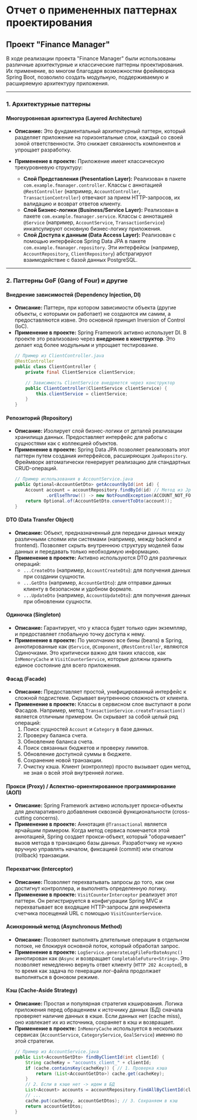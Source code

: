 # Отчет о примененных паттернах проектирования
## Проект "Finance Manager"

В ходе реализации проекта "Finance Manager" были использованы различные архитектурные и классические паттерны проектирования. Их применение, во многом благодаря возможностям фреймворка Spring Boot, позволило создать модульную, поддерживаемую и расширяемую архитектуру приложения.

---

### 1. Архитектурные паттерны

#### Многоуровневая архитектура (Layered Architecture)

*   **Описание:** Это фундаментальный архитектурный паттерн, который разделяет приложение на горизонтальные слои, каждый со своей зоной ответственности. Это снижает связанность компонентов и упрощает разработку.

*   **Применение в проекте:** Приложение имеет классическую трехуровневую структуру:
    *   **Слой Представления (Presentation Layer):** Реализован в пакете `com.example.fmanager.controller`. Классы с аннотацией `@RestController` (например, `AccountController`, `TransactionController`) отвечают за прием HTTP-запросов, их валидацию и возврат ответов клиенту.
    *   **Слой Бизнес-логики (Business/Service Layer):** Реализован в пакете `com.example.fmanager.service`. Классы с аннотацией `@Service` (например, `AccountService`, `TransactionService`) инкапсулируют основную бизнес-логику приложения.
    *   **Слой Доступа к данным (Data Access Layer):** Реализован с помощью интерфейсов Spring Data JPA в пакете `com.example.fmanager.repository`. Эти интерфейсы (например, `AccountRepository`, `ClientRepository`) абстрагируют взаимодействие с базой данных PostgreSQL.

---

### 2. Паттерны GoF (Gang of Four) и другие

#### Внедрение зависимостей (Dependency Injection, DI)

*   **Описание:** Паттерн, при котором зависимости объекта (другие объекты, с которыми он работает) не создаются им самим, а предоставляются извне. Это основной принцип Inversion of Control (IoC).
*   **Применение в проекте:** Spring Framework активно использует DI. В проекте это реализовано через **внедрение в конструктор**. Это делает код более модульным и упрощает тестирование.
    ```java
    // Пример из ClientController.java
    @RestController
    public class ClientController {
        private final ClientService clientService;

        // Зависимость ClientService внедряется через конструктор
        public ClientController(ClientService clientService) {
            this.clientService = clientService;
        }
    }
    ```

#### Репозиторий (Repository)

*   **Описание:** Изолирует слой бизнес-логики от деталей реализации хранилища данных. Предоставляет интерфейс для работы с сущностями как с коллекцией объектов.
*   **Применение в проекте:** Spring Data JPA позволяет реализовать этот паттерн путем создания интерфейсов, расширяющих `JpaRepository`. Фреймворк автоматически генерирует реализацию для стандартных CRUD-операций.
    ```java
    // Пример использования в AccountService.java
    public Optional<AccountGetDto> getAccountById(int id) {
        Account account = accountRepository.findById(id) // Метод из JpaRepository
                .orElseThrow(() -> new NotFoundException(ACCOUNT_NOT_FOUND_MESSAGE));
        return Optional.of(AccountGetDto.convertToDto(account));
    }
    ```

#### DTO (Data Transfer Object)

*   **Описание:** Объект, предназначенный для передачи данных между различными слоями или системами (например, между backend и frontend). Позволяет скрыть внутреннюю структуру моделей базы данных и передавать только необходимую информацию.
*   **Применение в проекте:** Активно используются DTO для различных операций:
    *   `...CreateDto` (например, `AccountCreateDto`): для получения данных при создании сущности.
    *   `...GetDto` (например, `AccountGetDto`): для отправки данных клиенту в безопасном и удобном формате.
    *   `...UpdateDto` (например, `AccountUpdateDto`): для получения данных при обновлении сущности.

#### Одиночка (Singleton)

*   **Описание:** Гарантирует, что у класса будет только один экземпляр, и предоставляет глобальную точку доступа к нему.
*   **Применение в проекте:** По умолчанию все бины (beans) в Spring, аннотированные как `@Service`, `@Component`, `@RestController`, являются Одиночками. Это критически важно для таких классов, как `InMemoryCache` и `VisitCounterService`, которые должны хранить единое состояние для всего приложения.

#### Фасад (Facade)

*   **Описание:** Предоставляет простой, унифицированный интерфейс к сложной подсистеме. Скрывает внутреннюю сложность от клиента.
*   **Применение в проекте:** Классы в сервисном слое выступают в роли Фасадов. Например, метод `TransactionService.createTransaction()` является отличным примером. Он скрывает за собой целый ряд операций:
    1.  Поиск сущностей `Account` и `Category` в базе данных.
    2.  Проверку баланса счета.
    3.  Обновление баланса счета.
    4.  Поиск связанных бюджетов и проверку лимитов.
    5.  Обновление доступной суммы в бюджете.
    6.  Сохранение новой транзакции.
    7.  Очистку кэша.
    Клиент (контроллер) просто вызывает один метод, не зная о всей этой внутренней логике.

#### Прокси (Proxy) / Аспектно-ориентированное программирование (АОП)

*   **Описание:** Spring Framework активно использует прокси-объекты для декларативного добавления сквозной функциональности (cross-cutting concerns).
*   **Применение в проекте:** Аннотация `@Transactional` является ярчайшим примером. Когда метод сервиса помечается этой аннотацией, Spring создает прокси-объект, который "оборачивает" вызов метода в транзакцию базы данных. Разработчику не нужно вручную управлять началом, фиксацией (commit) или откатом (rollback) транзакции.

#### Перехватчик (Interceptor)

*   **Описание:** Позволяет перехватывать запросы до того, как они достигнут контроллера, и выполнять определенную логику.
*   **Применение в проекте:** `VisitCounterInterceptor` реализует этот паттерн. Он регистрируется в конфигурации Spring MVC и перехватывает все входящие HTTP-запросы для инкремента счетчика посещений URL с помощью `VisitCounterService`.

#### Асинхронный метод (Asynchronous Method)

*   **Описание:** Позволяет выполнять длительные операции в отдельном потоке, не блокируя основной поток, который обработал запрос.
*   **Применение в проекте:** `LogService.generateLogFileForDateAsync()` аннотирован как `@Async` и возвращает `CompletableFuture<String>`. Это позволяет немедленно вернуть ответ клиенту (`HTTP 202 Accepted`), в то время как задача по генерации лог-файла продолжает выполняться в фоновом режиме.

#### Кэш (Cache-Aside Strategy)

*   **Описание:** Простая и популярная стратегия кэширования. Логика приложения перед обращением к источнику данных (БД) сначала проверяет наличие данных в кэше. Если данных нет (cache miss), оно извлекает их из источника, сохраняет в кэш и возвращает.
*   **Применение в проекте:** `InMemoryCache` используется в нескольких сервисах (`AccountService`, `CategoryService`, `GoalService`) именно по этой стратегии.
    ```java
    // Пример из AccountService.java
    public List<AccountGetDto> findByClientId(int clientId) {
        String cacheKey = "accounts_client_" + clientId;
        if (cache.containsKey(cacheKey)) { // 1. Проверка кэша
            return (List<AccountGetDto>) cache.get(cacheKey);
        }
        // 2. Если в кэше нет -> идем в БД
        List<Account> accounts = accountRepository.findAllByClientId(clientId);
        // ...
        cache.put(cacheKey, accountGetDtos); // 3. Сохраняем в кэш
        return accountGetDtos;
    }
    ```